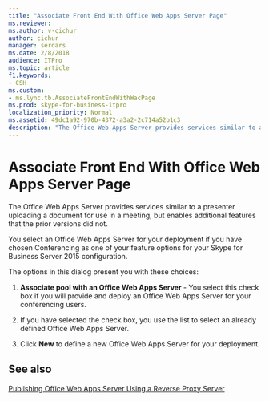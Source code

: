 ```yaml
---
title: "Associate Front End With Office Web Apps Server Page"
ms.reviewer: 
ms.author: v-cichur
author: cichur
manager: serdars
ms.date: 2/8/2018
audience: ITPro
ms.topic: article
f1.keywords:
- CSH
ms.custom:
- ms.lync.tb.AssociateFrontEndWithWacPage
ms.prod: skype-for-business-itpro
localization_priority: Normal
ms.assetid: 49dc1a92-970b-4372-a3a2-2c714a52b1c3
description: "The Office Web Apps Server provides services similar to a presenter uploading a document for use in a meeting, but enables additional features that the prior versions did not."
---
```


# Associate Front End With Office Web Apps Server Page

The Office Web Apps Server provides services similar to a presenter uploading a document for use in a meeting, but enables additional features that the prior versions did not.

You select an Office Web Apps Server for your deployment if you have chosen Conferencing as one of your feature options for your Skype for Business Server 2015 configuration.

The options in this dialog present you with these choices:

1. **Associate pool with an Office Web Apps Server** - You select this check box if you will provide and deploy an Office Web Apps Server for your conferencing users.

2. If you have selected the check box, you use the list to select an already defined Office Web Apps Server.

3. Click **New** to define a new Office Web Apps Server for your deployment.

## See also

[Publishing Office Web Apps Server Using a Reverse Proxy Server](/previous-versions/office/lync-server-2013/lync-server-2013-publishing-office-web-apps-server-using-a-reverse-proxy-server)